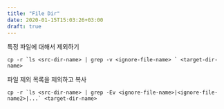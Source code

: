```yaml
---
title: "File Dir"
date: 2020-01-15T15:03:26+03:00
draft: true
---
```




특정 파일에 대해서 제외하기

```
cp -r `ls <src-dir-name> | grep -v <ignore-file-name> ` <target-dir-name>
```



 파일 제외 목록을 제외하고 복사 

```
cp -r `ls <src-dir-name> | grep -Ev <ignore-file-name>|<ignore-file-name2>|...` <target-dir-name>
```

